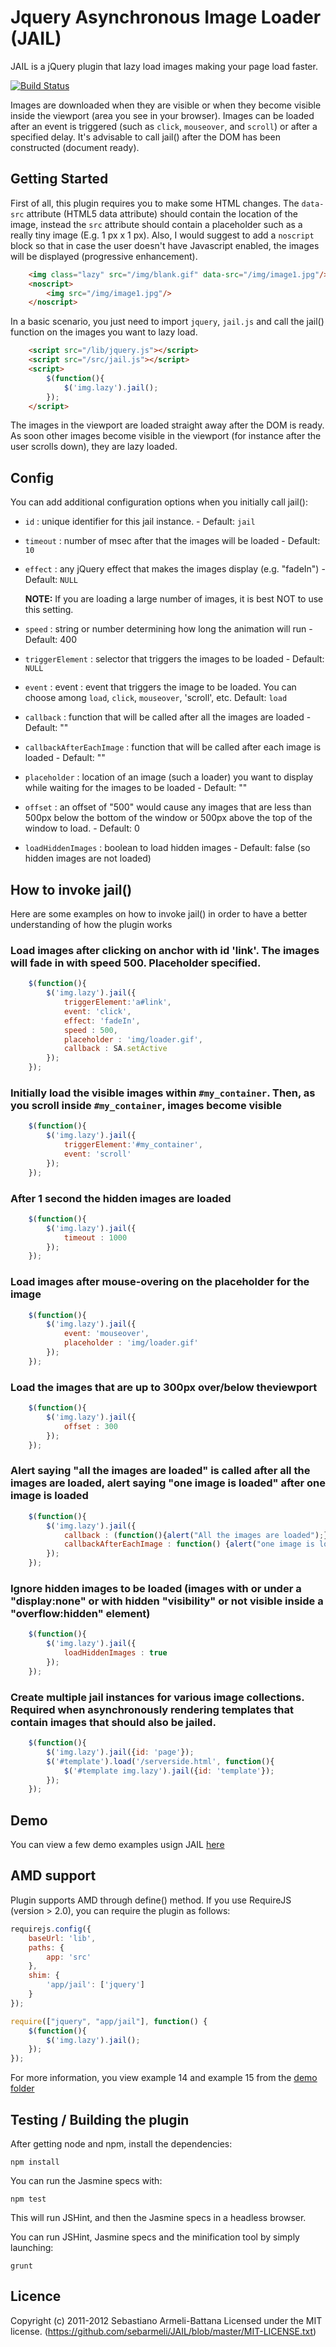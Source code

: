 # Jquery Asynchronous Image Loader (JAIL)

JAIL is a jQuery plugin that lazy load images making your page load faster. 

[![Build Status](https://secure.travis-ci.org/sebarmeli/JAIL.png)](http://travis-ci.org/sebarmeli/JAIL)

Images are downloaded when they are visible or when they become visible inside the viewport (area you see in your browser). Images can be loaded after an event is triggered (such as `click`, `mouseover`, and `scroll`) or after a specified delay.  It's advisable to call jail() after the DOM has been constructed (document ready).

## Getting Started

First of all, this plugin requires you to make some HTML changes. The `data-src` attribute (HTML5 data attribute) should contain the location of the image, instead the `src` attribute should contain a placeholder such as a really tiny image (E.g. 1 px x 1 px). Also, I would suggest to add a `noscript` block so that in case the user doesn't have Javascript enabled, the images will be displayed (progressive enhancement).

```html
	<img class="lazy" src="/img/blank.gif" data-src="/img/image1.jpg"/>
	<noscript>
		<img src="/img/image1.jpg"/>
	</noscript>
```

In a basic scenario, you just need to import `jquery`, `jail.js` and call the jail() function on the images you want to lazy load.

```html
	<script src="/lib/jquery.js"></script>
	<script src="/src/jail.js"></script>
	<script>
		$(function(){
			$('img.lazy').jail();
		});
	</script>
```

The images in the viewport are loaded straight away after the DOM is ready. As soon other images become visible in the viewport (for instance after the user scrolls down), they are lazy loaded.

## Config
You can add additional configuration options when you initially call jail():

- `id`          : unique identifier for this jail instance. - Default: `jail`
- `timeout`     : number of msec after that the images will be loaded - Default: `10`
- `effect`      : any jQuery effect that makes the images display (e.g. "fadeIn") - Default: `NULL`

  **NOTE:** If you are loading a large number of images, it is best  NOT to use this setting.

- `speed`       : string or number determining how long the animation will run  - Default: 400
- `triggerElement`    : selector that triggers the images to be loaded - Default: `NULL`
- `event`       : event : event that triggers the image to be loaded. You can choose among `load`, `click`, `mouseover`, 'scroll', etc. Default: `load`
- `callback`    : function that will be called after all the images are loaded - Default: ""
- `callbackAfterEachImage`    : function that will be called after each image is loaded - Default: ""
- `placeholder` : location of an image (such a loader) you want to display while waiting for the images to be loaded - Default: ""
- `offset`      : an offset of "500" would cause any images that are less than 500px below the bottom of the window or 500px above the top of the window to load. - Default: 0
- `loadHiddenImages` : boolean to load hidden images - Default: false (so hidden images are not loaded)

## How to invoke jail()

Here are some examples on how to invoke jail() in order to have a better understanding of how the plugin works

### Load images after clicking on anchor with id 'link'. The images will fade in with speed 500. Placeholder specified.

```javascript
	$(function(){
		$('img.lazy').jail({
			triggerElement:'a#link',
			event: 'click',
			effect: 'fadeIn',
			speed : 500,
			placeholder : 'img/loader.gif',
			callback : SA.setActive
		});
	});
```

### Initially load the visible images within `#my_container`. Then, as you scroll inside `#my_container`, images become visible

```javascript
	$(function(){
		$('img.lazy').jail({
			triggerElement:'#my_container',
			event: 'scroll'
		});
	});
```

### After 1 second the hidden images are loaded

```javascript
	$(function(){
		$('img.lazy').jail({
			timeout : 1000
		});
	});
```

### Load images after mouse-overing on the placeholder for the image

```javascript
	$(function(){
		$('img.lazy').jail({
			event: 'mouseover',
			placeholder : 'img/loader.gif'
		});
	});
```

### Load the images that are up to 300px over/below theviewport

```javascript
	$(function(){
		$('img.lazy').jail({
			offset : 300
		});
	});
```

### Alert saying "all the images are loaded" is called after all the images are loaded, alert saying "one image is loaded" after one image is loaded 

```javascript
	$(function(){
		$('img.lazy').jail({
			callback : (function(){alert("All the images are loaded");}),
			callbackAfterEachImage : function() {alert("one image is loaded");}
		});
	});
```

### Ignore hidden images to be loaded (images with or under a "display:none" or with hidden "visibility" or not visible inside a "overflow:hidden" element)

```javascript
	$(function(){
		$('img.lazy').jail({
			loadHiddenImages : true
		});
	});
```

### Create multiple jail instances for various image collections. Required when asynchronously rendering templates that contain images that should also be jailed.

```javascript
	$(function(){
		$('img.lazy').jail({id: 'page'});
		$('#template').load('/serverside.html', function(){
			$('#template img.lazy').jail({id: 'template'});
		});
	});
```

## Demo

You can view a few demo examples usign JAIL [here](https://github.com/sebarmeli/JAIL/tree/master/demo)

## AMD support

Plugin supports AMD through define() method. If you use RequireJS (version > 2.0), you can require the plugin as follows:

```javascript
requirejs.config({
    baseUrl: 'lib',
    paths: {
        app: 'src'
    },
    shim: {
        'app/jail': ['jquery']
    }
});

require(["jquery", "app/jail"], function() {
    $(function(){
		$('img.lazy').jail();
	});
});
```

For more information, you view example 14 and example 15 from the [demo folder](https://github.com/sebarmeli/JAIL/tree/master/demo)

## Testing / Building the plugin

After getting node and npm, install the dependencies:

```
npm install
```

You can run the Jasmine specs with:

```
npm test
```

This will run JSHint, and then the Jasmine specs in a headless browser.

You can run JSHint, Jasmine specs and the minification tool by simply launching:

```
grunt
```

## Licence

Copyright (c) 2011-2012 Sebastiano Armeli-Battana
Licensed under the MIT license.
(https://github.com/sebarmeli/JAIL/blob/master/MIT-LICENSE.txt)
